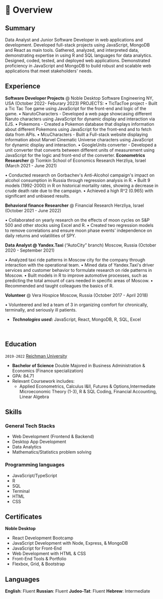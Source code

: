 # 📖 Overview

## Summary

Data Analyst and Junior Software Developer in web applications and development. Developed full-stack projects using JavaScript, MongoDB and React as main tools. Gathered, analyzed, and interpreted data, demonstrating expertise in using R and SQL languages for data analytics. Designed, coded, tested, and deployed web applications. Demonstrated proficiency in JavaScript and MongoDB to build robust and scalable web applications that meet stakeholders' needs.


## Experience
**Software Developer Projects** @ Noble Desktop Software Engineering NY, USA (October 2022- Feburary 2023)
PROJECTS:
• TicTacToe project - Built a Tic Tac Toe game using JavaScript for the front-end and logic of the game.
• NarutoCharacters - Developed a web page showcasing different Naruto characters using JavaScript for dynamic display and interaction via EJS.
• Pokemons - Created a Pokemon database that displays information about different Pokemons using JavaScript for the front-end and to fetch data from APIs.
• McuCharacters - Built a Full-stack website displaying information about Marvel Cinematic Universe characters using JavaScript for dynamic display and interaction.
• GoogleUnits converter - Developed a unit converter that converts between different units of measurement using JavaScript for the logic and front-end of the converter.
**Econometrics Researcher** @ Tiomkin School of Economics Research Herzliya, Israel (March 2021 - June 2021)

• Conducted research on Gorbachev's Anti-Alcohol campaign's impact on alcohol consumption in Russia through regression analysis in R.
• Built 9 models (1992-2000) in R on historical mortality rates, showing a decrease in crude death rate due to the campaign.
• Achieved a high R^2 (0.965) with significant and unbiased results.

**Behavioral finance Researcher** @ Financial Research Herzliya, Israel (October 2021 - June 2022)

• Collaborated on yearly research on the effects of moon cycles on S&P 500 and other stocks using Excel and R.
• Created two regression models to remove correlations and ensure moon phase events' independence on daily returns and volatilities of SPY.

**Data Analyst @ Yandex.Taxi** (“AutoCity” branch) Moscow, Russia (October 2020 - September 2021)

• Analyzed taxi ride patterns in Moscow city for the company through interaction with the operational team.
• Mined data of Yandex.Taxi's driver services and customer behavior to formulate research on ride patterns in Moscow.
• Built models in R to improve automotive processes, such as predicting the total amount of cars needed in specific areas of Moscow.
• Recommended and taught colleagues the basics of R.

**Volunteer** @ Vera Hospice Moscow, Russia (October 2017 - April 2018)

• Volunteered and led a team of 3 in organizing comfort for chronically, terminally, and seriously ill patients.


- _**Technologies used:**_ JavaScript, React, MongoDB, R, SQL, Excel

&nbsp;

## Education
`2019-2022` [Reichman University](https://www.runi.ac.il/en)
- **Bachelor of Science** Double Majored in Business Administration & Economics (Finance specialization) 
- GPA: 84.71
- Relevant Coursework includes: 
  - Applied Econometrics, Calculus I&II, Futures & Options,Intermediate Microeconomic Theory (1-3), R & SQL Coding, Financial Accounting, Linear Algebra


## Skills
### General Tech Stacks
- Web Development (Frontend & Backend)
- Desktop App Development
- Data Analytics
- Mathematics/Statistics problem solving


### Programming languages
- JavaScript/TypeScript
- R
- SQL
- Terminal
- HTML
- CSS


## Certificates
**Noble Desktop**
- React Development Bootcamp
- JavaScript Development with Node, Express, & MongoDB
- JavaScript for Front-End
- Web Development with HTML & CSS
- Front-End Tools & Portfolio 
- Flexbox, Grid, & Bootstrap

<!-- ## Accomplishments
**Won First Place** @ [EY Innovation Campaign](https://www.ey.com/) _(May 2021)_
Built Trial Balance System, a system that streamlines data transmission across users, providing consistent, reliable financial reports to them.  -->

## Languages
**English**: Fluent
**Russian**: Fluent
**Judeo-Tat**: Fluent
**Hebrew**: Intermediate

